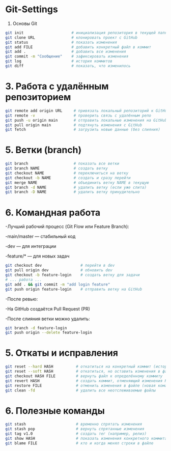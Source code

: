 # Git-Settings

1. Основы Git

```bash
git init                     # инициализация репозитория в текущей папке
git clone URL                # клонировать проект с GitHub
git status                   # показать изменения
git add FILE                 # добавить конкретный файл в коммит
git add .                    # добавить все изменения
git commit -m "Сообщение"    # зафиксировать изменения
git log                      # история коммитов
git diff                     # показать, что изменилось
```

# 3. Работа с удалённым репозиторием

```bash
git remote add origin URL     # привязать локальный репозиторий к GitHub
git remote -v                 # проверить связь с удалённым репо
git push -u origin main       # отправить локальные изменения на GitHub
git pull origin main          # подтянуть изменения с GitHub
git fetch                     # загрузить новые данные (без слияния)
```

# 5. Ветки (branch)
```bash
git branch                    # показать все ветки
git branch NAME               # создать ветку
git checkout NAME             # переключиться на ветку
git checkout -b NAME          # создать и сразу перейти
git merge NAME                # объединить ветку NAME в текущую
git branch -d NAME            # удалить ветку (если уже слита)
git branch -D NAME            # удалить ветку принудительно
```

# 6. Командная работа

-Лучший рабочий процесс (Git Flow или Feature Branch):

-main/master — стабильный код

-dev — для интеграции

-feature/* — для новых задач

```bash
git checkout dev                 # перейти в dev
git pull origin dev              # обновить dev
git checkout -b feature-login    # создать ветку для задачи
# ... работа ...
git add . && git commit -m "add login feature"
git push origin feature-login    # отправить ветку на GitHub
```

-После ревью:

-На GitHub создаётся Pull Request (PR)

-После слияния ветки можно удалить:

```bash
git branch -d feature-login
git push origin --delete feature-login
```

# 5. Откаты и исправления

```bash
git reset --hard HASH          # откатиться на конкретный коммит (история теряется)
git reset --soft HASH          # откатиться, но оставить изменения в файлах
git checkout HASH FILE         # вернуть файл к определённому коммиту
git revert HASH                # создать коммит, отменяющий изменения HASH
git restore FILE               # отменить изменения в файле (новая команда)
git clean -fd                  # удалить все неотслеживаемые файлы
```
# 6. Полезные команды

```bash
git stash                      # временно спрятать изменения
git stash pop                  # вернуть спрятанные изменения
git tag v1.0                   # создать тег (например, релиз)
git show HASH                  # показать изменения конкретного коммита
git blame FILE                 # кто и когда менял строки в файле
```
